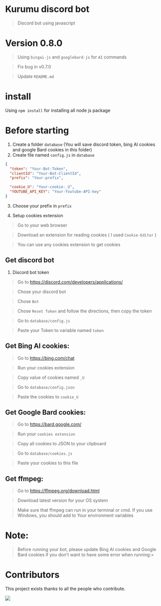 # Kurumu discord bot

> Discord bot using javascript

# Version 0.8.0

> Using `bingai-js` and `googlebard-js` for `AI` commands

> Fix bug in v0.7.0

> Update `README.md`

# install

Using `npm install` for installing all node js package

# Before starting

1. Create a folder `database` (You will save discord token, bing AI cookies and google Bard cookies in this folder)
2. Create file named `config.js` in `database`

```json
{
  "token": "Your-Bot-Token",
  "clientId": "Your-Bot-ClientId",
  "prefix": "Your-prefix",

  "cookie_U": "Your-cookie-_U",
  "YOUTUBE_API_KEY": "Your-Youtube-API-key"
}
```

3. Choose your prefix in `prefix`

4. Setup cookies extension

> Go to your web browser

> Download an extension for reading cookies ( I used `Cookie-Editor` )

> You can use any cookies extension to get cookies

## Get discord bot

1. Discord bot token

> Go to https://discord.com/developers/applications/

> Chose your discord bot

> Chose `Bot`

> Chose `Reset Token` and follow the directions, then copy the token

> Go to `database/config.js`

> Paste your Token to variable named `token`

## Get Bing AI cookies:

> Go to https://bing.com/chat

> Run your cookies extension

> Copy value of cookies named `_U`

> Go to `database/config.json`

> Paste the cookies to `cookie_U`

## Get Google Bard cookies:

> Go to https://bard.google.com/

> Run your `cookies extension`

> Copy all cookies to JSON to your clipboard

> Go to `database/cookies.js`

> Paste your cookies to this file

## Get ffmpeg:

> Go to https://ffmpeg.org/download.html

> Download latest version for your OS system

> Make sure that ffmpeg can run in your terminal or cmd. If you use Windows, you should add to Your environment variables

# Note:

> Before running your bot, please update Bing AI cookies and Google Bard cookies if you don't want to have some error when running:>

# Contributors

</summary>

This project exists thanks to all the people who contribute.

<a href="https://github.com/kuumoneko/kurumu-bot/graphs/contributors">
  <img src="https://contrib.rocks/image?repo=kuumoneko/kurumu-bot" />
</a>

</details>
